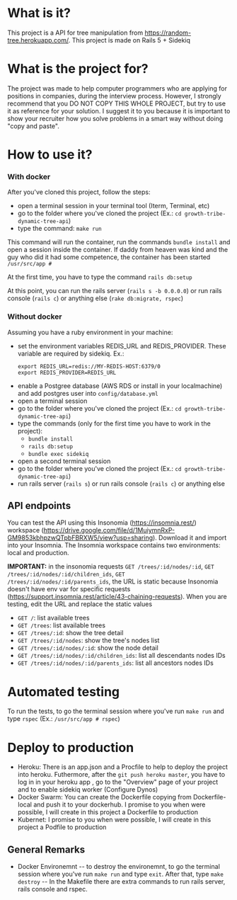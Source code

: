 # What is it?

This project is a API for tree manipulation from https://random-tree.herokuapp.com/. This project is made on Rails 5 + Sidekiq

# What is the project for?

The project was made to help computer programmers who are applying for positions in companies, during the interview process. However, I strongly recommend that you DO NOT COPY THIS WHOLE PROJECT, but try to use it as reference for your solution. I suggest it to you because it is important to show your recruiter how you solve problems in a smart way without doing "copy and paste".


# How to use it?

### With docker
After you've cloned this project, follow the steps:
- open a terminal session in your terminal tool (Iterm, Terminal, etc)
- go to the folder where you've cloned the project (Ex.: ```cd growth-tribe-dynamic-tree-api```)
- type the command: ```make run```

This command will run the container, run the commands `bundle install` and open a session inside the container. If daddy from heaven was kind and the guy who did it had some competence, the container has been started ```/usr/src/app #```

At the first time, you have to type the command `rails db:setup`

At this point, you can run the rails server (`rails s -b 0.0.0.0`) or run rails console (`rails c`) or anything else (`rake db:migrate, rspec`)

### Without docker

Assuming you have a ruby environment in your machine:
- set the environment variables REDIS_URL and REDIS_PROVIDER. These variable are required by sidekiq. Ex.:
    ````
    export REDIS_URL=redis://MY-REDIS-HOST:6379/0
    export REDIS_PROVIDER=REDIS_URL
    ````
- enable a Postgree database (AWS RDS or install in your localmachine) and add postgres user into `config/database.yml`
- open a terminal session
- go to the folder where you've cloned the project (Ex.: ```cd growth-tribe-dynamic-tree-api```)
- type the commands (only for the first time you have to work in the project):
    -  `bundle install`
    - `rails db:setup`
    - `bundle exec sidekiq`
-  open a second terminal session
-  go to the folder where you've cloned the project (Ex.: ```cd growth-tribe-dynamic-tree-api```)
-  run rails server (`rails s`) or run rails console (`rails c`) or anything else


## API endpoints
You can test the API using this Insonomia (https://insomnia.rest/) workspace (https://drive.google.com/file/d/1MuiymnRxP-GM9853kbhpzwQTpbFBRXW5/view?usp=sharing). Download it and import into your Insomnia. The Insomnia workspace contains two environments: local and production.

__IMPORTANT:__ in the insonomia requests `GET /trees/:id/nodes/:id`, `GET /trees/:id/nodes/:id/children_ids`, `GET /trees/:id/nodes/:id/parents_ids`, the URL is static because Insonomia doesn't have env var for specific requests (https://support.insomnia.rest/article/43-chaining-requests). When you are testing, edit the URL and replace the static values

- `GET /`: list available trees
- `GET /trees`: list available trees
- `GET /trees/:id`: show the tree detail
- `GET /trees/:id/nodes`: show the tree's nodes list
- `GET /trees/:id/nodes/:id`: show the node detail
- `GET /trees/:id/nodes/:id/children_ids`: list all descendants nodes IDs
- `GET /trees/:id/nodes/:id/parents_ids`: list all ancestors nodes IDs

# Automated testing
To run the tests, to go the terminal session where you've run `make run` and type `rspec` (Ex.: `/usr/src/app # rspec`)

# Deploy to production
- Heroku: There is an app.json and a Procfile to help to deploy the project into heroku. Futhermore, after the `git push heroku master`, you have to log in in your heroku app , go to the "Overview" page of your project and to enable sidekiq worker (Configure Dynos)
- Docker Swarm: You can create the Dockerfile copying from Dockerfile-local and push it to your dockerhub. I promise to you when were possible, I will create in this project a Dockerfile to production
- Kubernet: I promise to you when were possible, I will create in this project a Podfile to production

## General Remarks
- Docker Environemnt
-- to destroy the environemnt, to go the terminal session where you've run `make run` and type `exit`. After that, type `make destroy`
-- In the Makefile there are extra commands to run rails server, rails console and rspec.
